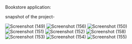 Bookstore application:

snapshot of the project-

![Screenshot (149)](https://user-images.githubusercontent.com/83210478/146642465-463dff92-49cd-484f-ac72-dd35a6f1421b.png)
![Screenshot (156)](https://user-images.githubusercontent.com/83210478/146642469-865988e4-0efa-4bcb-8cdb-9639dca32e96.png)
![Screenshot (150)](https://user-images.githubusercontent.com/83210478/146642468-f34ae7f7-a576-4552-9527-66afbb7b5c26.png)
![Screenshot (151)](https://user-images.githubusercontent.com/83210478/146642479-132a469c-2b44-4e67-bb4c-005a80694397.png)
![Screenshot (152)](https://user-images.githubusercontent.com/83210478/146642481-0ff6f949-6128-45bf-ab20-7e53a96b4ec5.png)
![Screenshot (158)](https://user-images.githubusercontent.com/83210478/146643072-e15f09ab-893c-4f23-bcd4-9a75ab7c3df6.png)
![Screenshot (153)](https://user-images.githubusercontent.com/83210478/146642482-e865b36c-aecb-45f2-85a3-e52fdfc3bceb.png)
![Screenshot (154)](https://user-images.githubusercontent.com/83210478/146642483-982e6503-cf3d-43c3-b961-ab84ff4678fe.png)
![Screenshot (155)](https://user-images.githubusercontent.com/83210478/146642485-cd028a2d-8512-4ae8-973a-5bcef426f882.png)

